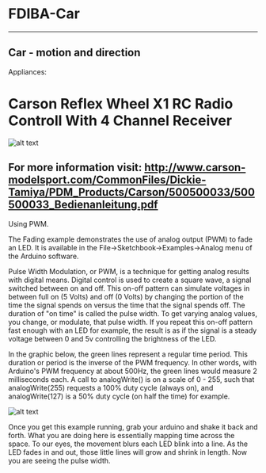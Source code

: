 # FDIBA-Car
----------
Car - motion and direction
----------
Appliances:

# Carson Reflex Wheel X1 RC Radio Controll With 4 Channel Receiver

![alt text](https://i.ebayimg.com/images/g/YSkAAOSwcB5ZLtIe/s-l500.jpg)

For more information visit:
http://www.carson-modelsport.com/CommonFiles/Dickie-Tamiya/PDM_Products/Carson/500500033/500500033_Bedienanleitung.pdf
----------
Using PWM.

The Fading example demonstrates the use of analog output (PWM) to fade an LED. 
It is available in the File->Sketchbook->Examples->Analog menu of the Arduino software.

Pulse Width Modulation, or PWM, is a technique for getting analog results with digital means. 
Digital control is used to create a square wave, a signal switched between on and off. 
This on-off pattern can simulate voltages in between full on (5 Volts) and off (0 Volts) 
by changing the portion of the time the signal spends on versus the time that the signal spends off. 
The duration of "on time" is called the pulse width. To get varying analog values, you change, or modulate, that pulse width. 
If you repeat this on-off pattern fast enough with an LED for example, the result is as if 
the signal is a steady voltage between 0 and 5v controlling the brightness of the LED.

In the graphic below, the green lines represent a regular time period. 
This duration or period is the inverse of the PWM frequency. 
In other words, with Arduino's PWM frequency at about 500Hz, the green lines would measure 2 milliseconds each.
A call to analogWrite() is on a scale of 0 - 255, such that analogWrite(255) requests a 100% duty cycle (always on),
and analogWrite(127) is a 50% duty cycle (on half the time) for example.

![alt text](https://www.arduino.cc/en/uploads/Tutorial/pwm.gif)

Once you get this example running, grab your arduino and shake it back and forth.
What you are doing here is essentially mapping time across the space. To our eyes, 
the movement blurs each LED blink into a line. As the LED fades in and out, 
those little lines will grow and shrink in length. Now you are seeing the pulse width.